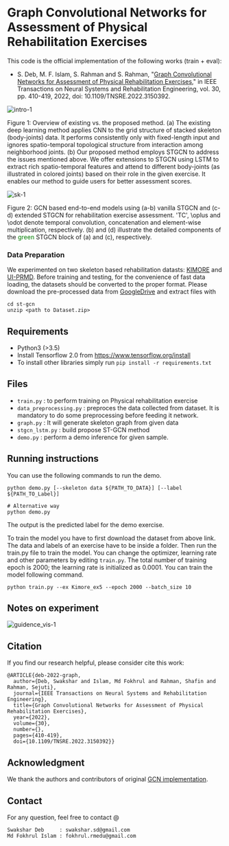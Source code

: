 # Graph Convolutional Networks for Assessment of Physical Rehabilitation Exercises

This code is the official implementation of the following works (train + eval):
* S. Deb, M. F. Islam, S. Rahman and S. Rahman, "[Graph Convolutional Networks for Assessment of Physical Rehabilitation Exercises](https://ieeexplore.ieee.org/stamp/stamp.jsp?tp=&arnumber=9709340)," in IEEE Transactions on Neural Systems and Rehabilitation Engineering, vol. 30, pp. 410-419, 2022, doi: 10.1109/TNSRE.2022.3150392.

![intro-1](https://user-images.githubusercontent.com/55605296/155846897-2d1d14b3-b09f-4f8f-b73b-17ec347a3de0.png)

Figure 1: Overview of existing vs. the proposed method. (a) The existing deep learning method applies CNN to the grid structure of stacked skeleton (body-joints) data. It performs consistently only with fixed-length input and ignores spatio-temporal topological structure from interaction among neighborhood joints. (b) Our proposed method employs STGCN to address the issues mentioned above. We offer extensions to STGCN using LSTM to extract rich spatio-temporal features and attend to different body-joints (as illustrated in colored joints) based on their role in the given exercise. It enables our method to guide users for better assessment scores.


![sk-1](https://user-images.githubusercontent.com/55605296/154412915-6039717f-1070-400e-a8df-e20c3e751195.png)

Figure 2: GCN based end-to-end models using (a-b) vanilla STGCN and (c-d) extended STGCN for rehabilitation exercise assessment. 'TC', \oplus and \odot denote temporal convolution, concatenation and element-wise multiplication, respectively. (b) and (d) illustrate the detailed components of the <font color="green">green</font> STGCN block of (a) and (c), respectively. 


### Data Preparation

We experimented on two skeleton based rehabilitation datasts: [KIMORE](https://vrai.dii.univpm.it/content/kimore-dataset) and [UI-PRMD](https://webpages.uidaho.edu/ui-prmd/).
Before training and testing, for the convenience of fast data loading,
the datasets should be converted to the proper format.
Please download the pre-processed data from
[GoogleDrive](https://drive.google.com/drive/folders/1Vok-_HpLoqjKMybj9DHNxeG9C9yY44kM?usp=sharing)
and extract files with
```
cd st-gcn
unzip <path to Dataset.zip>
```

## Requirements

- Python3 (>3.5)
- Install Tensorflow 2.0 from https://www.tensorflow.org/install
- To install other libraries simply run `pip install -r requirements.txt`

## Files
* `train.py` : to perform training on Physical rehabilitation exercise
* `data_preprocessing.py` : preproces the data collected from dataset. It is mandatory to do some preprocessing before feeding it network.
* `graph.py` : It will generate skeleton graph from given data
* `stgcn_lstm.py` : build propose ST-GCN method 
* `demo.py` : perform a demo inference for given sample.


## Running instructions
You can use the following commands to run the demo.

```shell
python demo.py [--skeleton data ${PATH_TO_DATA}] [--label ${PATH_TO_Label}]

# Alternative way
python demo.py
```
The output is the predicted label for the demo exercise.

<!--## Dataset

We used the [KIMORE](https://vrai.dii.univpm.it/content/kimore-dataset) dataset, and [UI-PRMD](https://webpages.uidaho.edu/ui-prmd/):</br>
-->

To train the model you have to first download the dataset from above link. The data and labels of an exercise have to be inside a folder. Then run the train.py file to train the model. You can change the optimizer, learning rate and other parameters by editing `train.py`. The total number of training epoch is 2000; the learning rate is initialized as 0.0001.
You can train the model following command.
```shell
python train.py --ex Kimore_ex5 --epoch 2000 --batch_size 10
```

## Notes on experiment

![guidence_vis-1](https://user-images.githubusercontent.com/55605296/155735706-fbe9291f-b438-45bc-ad84-63f4b826cb00.jpg)

## Citation
If you find our research helpful, please consider cite this work:

```
@ARTICLE{deb-2022-graph,
  author={Deb, Swakshar and Islam, Md Fokhrul and Rahman, Shafin and Rahman, Sejuti},
  journal={IEEE Transactions on Neural Systems and Rehabilitation Engineering}, 
  title={Graph Convolutional Networks for Assessment of Physical Rehabilitation Exercises}, 
  year={2022},
  volume={30},
  number={},
  pages={410-419},
  doi={10.1109/TNSRE.2022.3150392}}
  ```
## Acknowledgment
We thank the authors and contributors of original [GCN implementation](https://github.com/tkipf/gcn).

## Contact
For any question, feel free to contact @
```
Swakshar Deb     : swakshar.sd@gmail.com
Md Fokhrul Islam : fokhrul.rmedu@gmail.com
```
